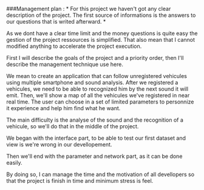 ###Management plan :
*
For this project we haven't got any clear description of the project. The first source of informations is the answers to our questions that is writed afterward.
*

As we dont have a clear time limit and the money questions is quite easy the gestion of the project ressources is simplified. That also mean that I cannot modified anything to accelerate the project execution.

First I will describe the goals of the project and a priority order, then I'll describe the management technique use here.

We mean to create an application that can follow unregistered vehicules using multiple smartphone and sound analysis.
After we registered a vehicules, we need to be able to recognized him by the next sound it will emit. Then, we'll show a map of all the vehicules we've registered in near real time.
The user can choose in a set of limited parameters to personnize it experience and help him find what he want.

The main difficulty is the analyse of the sound and the recognition of a vehicule, so we'll do that in the middle of the project.

We began with the interface part, to be able to test our first dataset and view is we're wrong in our devellopement.

Then we'll end with the parameter and network part, as it can be done easily.

By doing so, I can manage the time and the motivation of all devellopers so that the project is finish in time and minimum stress is feel.